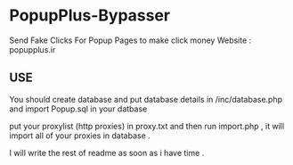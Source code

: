 # PopupPlus-Bypasser
Send Fake Clicks For Popup Pages to make click money
Website : popupplus.ir


## USE

You should create database and put database details in /inc/database.php and import Popup.sql in your datbase

put your proxylist (http proxies) in proxy.txt and then run import.php , it will import all of your proxies in database .


I will write the rest of readme as soon as i have time . 
